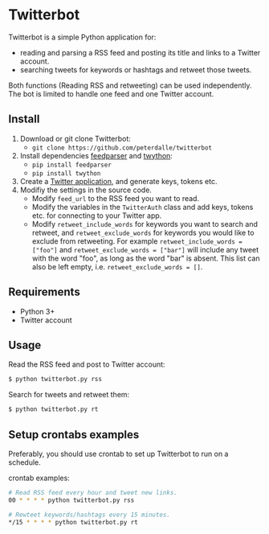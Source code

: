 # Twitterbot

Twitterbot is a simple Python application for:

* reading and parsing a RSS feed and posting its title and links to a Twitter account.
* searching tweets for keywords or hashtags and retweet those tweets.

Both functions (Reading RSS and retweeting) can be used independently. The bot is limited to handle one feed and one Twitter account.

## Install

1. Download or git clone Twitterbot:
   - `git clone https://github.com/peterdalle/twitterbot`
2. Install dependencies [feedparser](https://pythonhosted.org/feedparser/) and [twython](https://twython.readthedocs.org/en/latest/):
   - `pip install feedparser`
   - `pip install twython`
3. Create a [Twitter application](https://apps.twitter.com/), and generate keys, tokens etc.
4. Modifiy the settings in the source code.
   - Modify `feed_url` to the RSS feed you want to read.
   - Modify the variables in the `TwitterAuth` class and add keys, tokens etc. for connecting to your Twitter app.
   - Modify `retweet_include_words` for keywords you want to search and retweet, and `retweet_exclude_words` for keywords you would like to exclude from retweeting. For example `retweet_include_words = ["foo"]` and `retweet_exclude_words = ["bar"]` will include any tweet with the word "foo", as long as the word "bar" is absent. This list can also be left empty, i.e. `retweet_exclude_words = []`.

## Requirements

* Python 3+
* Twitter account

## Usage

Read the RSS feed and post to Twitter account:

```bash
$ python twitterbot.py rss
```

Search for tweets and retweet them:

```bash
$ python twitterbot.py rt
```

## Setup crontabs examples

Preferably, you should use crontab to set up Twitterbot to run on a schedule.

crontab examples:

```bash
# Read RSS feed every hour and tweet new links.
00 * * * * python twitterbot.py rss

# Rewteet keywords/hashtags every 15 minutes.
*/15 * * * * python twitterbot.py rt
```
